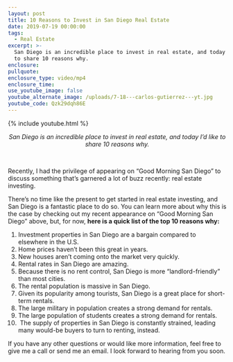 ```yaml
---
layout: post
title: 10 Reasons to Invest in San Diego Real Estate
date: 2019-07-19 00:00:00
tags:
  - Real Estate
excerpt: >-
  San Diego is an incredible place to invest in real estate, and today I’d like
  to share 10 reasons why.
enclosure:
pullquote:
enclosure_type: video/mp4
enclosure_time:
use_youtube_image: false
youtube_alternate_image: /uploads/7-18---carlos-gutierrez---yt.jpg
youtube_code: Qzk29dqh86E
---
```


{% include youtube.html %}

<center><em>San Diego is an incredible place to invest in real estate, and today I&rsquo;d like to share 10 reasons why.</em></center>

&nbsp;

Recently, I had the privilege of appearing on “Good Morning San Diego” to discuss something that’s garnered a lot of buzz recently: real estate investing.

There’s no time like the present to get started in real estate investing, and San Diego is a fantastic place to do so. You can learn more about why this is the case by checking out my recent appearance on “Good Morning San Diego” above, but, for now, **here is a quick list of the top 10 reasons why:**

1. Investment properties in San Diego are a bargain compared to elsewhere in the U.S.
2. Home prices haven’t been this great in years.
3. New houses aren’t coming onto the market very quickly.&nbsp;
4. Rental rates in San Diego are amazing.&nbsp;
5. Because there is no rent control, San Diego is more “landlord-friendly” than most cities.
6. The rental population is massive in San Diego.
7. Given its popularity among tourists, San Diego is a great place for short-term rentals.
8. The large military in population creates a strong demand for rentals.
9. The large population of students creates a strong demand for rentals.
10. &nbsp;The supply of properties in San Diego is constantly strained, leading many would-be buyers to turn to renting, instead.

If you have any other questions or would like more information, feel free to give me a call or send me an email. I look forward to hearing from you soon.